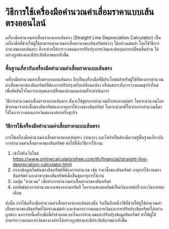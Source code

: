 วิธีการใช้เครื่องมือคำนวณค่าเสื่อมราคาแบบเส้นตรงออนไลน์
=======================================================

เครื่องมือคำนวณค่าเสื่อมราคาแบบเส้นตรง (Straight Line Depreciation Calculator) เป็นเครื่องมือที่ช่วยให้ผู้ใช้สามารถคำนวณค่าเสื่อมราคาของสินทรัพย์ต่างๆ ได้อย่างแม่นยำ โดยใช้วิธีการคำนวณแบบเส้นตรง ซึ่งจะช่วยให้การวางแผนการปรับปรุงการเงินและต้นทุนการเปลี่ยนชิ้นส่วน ได้อย่างถูกต้องและมีประสิทธิภาพมากยิ่งขึ้น

### พื้นฐานเกี่ยวกับเครื่องมือคำนวณค่าเสื่อมราคาแบบเส้นตรง

เครื่องมือคำนวณค่าเสื่อมราคาแบบเส้นตรง ถือเป็นเครื่องมือที่มีประโยชน์สำหรับผู้ใช้ที่ต้องการคำนวณค่าเสื่อมราคาของสินทรัพย์ที่ต้องการปรับปรุงหรือเปลี่ยนแปลง หรือแม้กระทั่งการวางแผนธุรกิจใหม่ เพื่อตัดสินใจในการลงทุนและเปลี่ยนแปลงแผนก่อนที่จะดำเนินการ

วิธีการคำนวณค่าเสื่อมราคาแบบเส้นตรง นั้นจะใช้สูตรการคำนวณที่ง่ายและแม่นยำ โดยจะคำนวณโดยพิจารณาจากค่าซื้อของสินทรัพย์และอายุการใช้งานของสินทรัพย์ โดยจะนำค่าที่ได้จากการคำนวณนี้มาใช้ในการวางแผนการเงินขององค์กรหรือธุรกิจ

### วิธีการใช้เครื่องมือคำนวณค่าเสื่อมราคาแบบเส้นตรง

การใช้เครื่องมือคำนวณค่าเสื่อมราคาแบบเส้นตรง ง่ายมากๆ และไม่จำเป็นต้องมีความรู้พื้นฐานเกี่ยวกับการคำนวณค่าเสื่อมราคาของสินทรัพย์ ต่อไปนี้คือวิธีการใช้งาน:

1. เข้าไปยังเว็บไซต์ <https://www.onlinecalculatorsfree.com/th/financial/straight-line-depreciation-calculator.html>
2. กรอกข้อมูลเริ่มต้นของสินทรัพย์ที่ต้องการคำนวณ เช่น ราคาซื้อของสินทรัพย์ อายุการใช้งานของสินทรัพย์ และค่าซากของสินทรัพย์เมื่อสิ้นสุดอายุการใช้งาน
3. กดปุ่ม "คำนวณ" เพื่อทำการคำนวณค่าเสื่อมราคาของสินทรัพย์
4. ผลลัพธ์ของการคำนวณจะแสดงออกมาทันที โดยจะแสดงผลลัพธ์เป็นเงินบาทต่อปี และเงินบาทต่อเดือน

ดังนั้น การใช้เครื่องมือคำนวณค่าเสื่อมราคาแบบเส้นตรงนั้น จึงเป็นอีกหนึ่งวิธีที่ช่วยให้ผู้ใช้คำนวณค่าเสื่อมราคาของสินทรัพย์ได้อย่างแม่นยำ และสามารถวางแผนการเงินและการปรับปรุงสินทรัพย์ได้อย่างถูกต้อง นอกจากนี้เครื่องมือนี้ยังช่วยลดเวลาในการคำนวณและปรับปรุงข้อมูลสินทรัพย์ ทำให้ผู้ใช้สามารถวางแผนการเงินขององค์กรได้อย่างถูกต้องและมีประสิทธิภาพมากยิ่งขึ้น